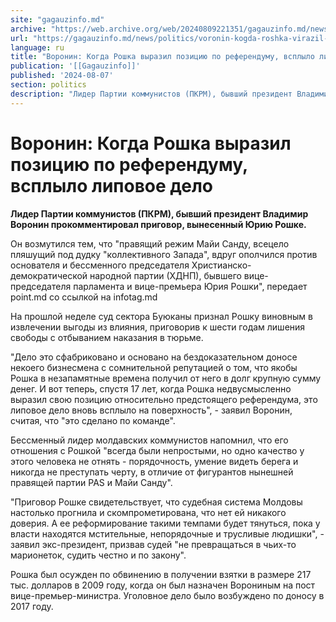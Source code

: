 ```yaml
---
site: "gagauzinfo.md"
archive: "https://web.archive.org/web/20240809221351/gagauzinfo.md/news/politics/voronin-kogda-roshka-virazil-pozitsiyu-po-referendumu-vsplilo-lipovoe-delo"
url: "https://gagauzinfo.md/news/politics/voronin-kogda-roshka-virazil-pozitsiyu-po-referendumu-vsplilo-lipovoe-delo"
language: ru
title: "Воронин: Когда Рошка выразил позицию по референдуму, всплыло липовое дело"
publication: '[[Gagauzinfo]]'
published: '2024-08-07'
section: politics
description: "Лидер Партии коммунистов (ПКРМ), бывший президент Владимир Воронин прокомментировал приговор, вынесенный Юрию Рошке."
---
```


# Воронин: Когда Рошка выразил позицию по референдуму, всплыло липовое дело

**Лидер Партии коммунистов (ПКРМ), бывший президент Владимир Воронин прокомментировал приговор, вынесенный Юрию Рошке.**

Он возмутился тем, что "правящий режим Майи Санду, всецело пляшущий под дудку "коллективного Запада", вдруг ополчился против основателя и бессменного председателя Христианско-демократической народной партии (ХДНП), бывшего вице-председателя парламента и вице-премьера Юрия Рошки", передает point.md со ссылкой на infotag.md

На прошлой неделе суд сектора Буюканы признал Рошку виновным в извлечении выгоды из влияния, приговорив к шести годам лишения свободы с отбыванием наказания в тюрьме.

"Дело это сфабриковано и основано на бездоказательном доносе некоего бизнесмена с сомнительной репутацией о том, что якобы Рошка в незапамятные времена получил от него в долг крупную сумму денег. И вот теперь, спустя 17 лет, когда Рошка недвусмысленно выразил свою позицию относительно предстоящего референдума, это липовое дело вновь всплыло на поверхность", - заявил Воронин, считая, что "это сделано по команде".

Бессменный лидер молдавских коммунистов напомнил, что его отношения с Рошкой "всегда были непростыми, но одно качество у этого человека не отнять - порядочность, умение видеть берега и никогда не преступать черту, в отличие от фигурантов нынешней правящей партии PAS и Майи Санду".

"Приговор Рошке свидетельствует, что судебная система Молдовы настолько прогнила и скомпрометирована, что нет ей никакого доверия. А ее реформирование такими темпами будет тянуться, пока у власти находятся мстительные, непорядочные и трусливые людишки", - заявил экс-президент, призвав судей "не превращаться в чьих-то марионеток, судить честно и по закону".

Рошка был осужден по обвинению в получении взятки в размере 217 тыс. долларов в 2009 году, когда он был назначен Ворониным на пост вице-премьер-министра. Уголовное дело было возбуждено по доносу в 2017 году.